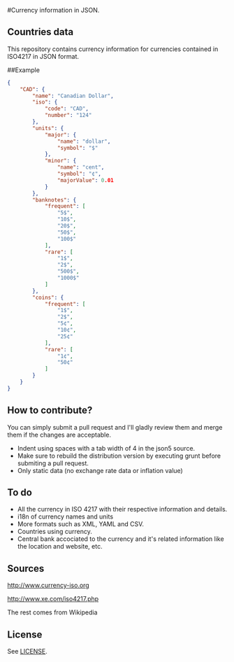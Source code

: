 #Currency information in JSON.
## Countries data
This repository contains currency information for currencies contained in ISO4217 in JSON format.

##Example

```json
{
    "CAD": {
        "name": "Canadian Dollar",
        "iso": {
            "code": "CAD",
            "number": "124"
        },
        "units": {
            "major": {
                "name": "dollar",
                "symbol": "$"
            },
            "minor": {
                "name": "cent",
                "symbol": "¢",
                "majorValue": 0.01
            }
        },
        "banknotes": {
            "frequent": [
                "5$",
                "10$",
                "20$",
                "50$",
                "100$"
            ],
            "rare": [
                "1$",
                "2$",
                "500$",
                "1000$"
            ]
        },
        "coins": {
            "frequent": [
                "1$",
                "2$",
                "5¢",
                "10¢",
                "25¢"
            ],
            "rare": [
                "1¢",
                "50¢"
            ]
        }
    }
}
```

## How to contribute?
You can simply submit a pull request and I'll gladly review them and merge them if the changes are acceptable.
 - Indent using spaces with a tab width of 4 in the json5 source.
 - Make sure to rebuild the distribution version by executing grunt before submiting a pull request.
 - Only static data (no exchange rate data or inflation value)


## To do
 - All the currency in ISO 4217 with their respective information and details.
 - i18n of currency names and units
 - More formats such as XML, YAML and CSV.
 - Countries using currency.
 - Central bank accociated to the currency and it's related information like the location and website, etc.

## Sources
http://www.currency-iso.org

http://www.xe.com/iso4217.php

The rest comes from Wikipedia

## License
See [LICENSE](https://github.com/wiredmax/currency/blob/master/LICENSE).